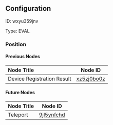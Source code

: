 # <nil>
## Configuration
ID:  wxyu359jnv

Type: EVAL 








### Position

#### Previous Nodes
| Node Title | Node ID |
| :------------- | ------------ |
| Device Registration Result | [xz5zj0bo0z](./xz5zj0bo0z.md) | 
 
 #### Future Nodes
| Node Title | Node ID |
| :------------- | ------------ |
| Teleport |[9jl5ynfchd](./9jl5ynfchd.md) | 